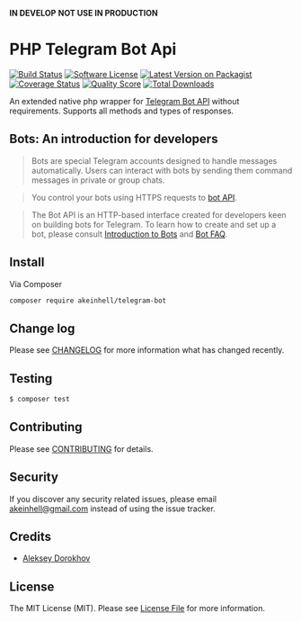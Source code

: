 **IN DEVELOP**
**NOT USE IN PRODUCTION**

# PHP Telegram Bot Api

[![Build Status](https://travis-ci.org/akeinhell/telegram-bot.svg?branch=master)](https://travis-ci.org/akeinhell/telegram-bot)
[![Software License](https://img.shields.io/badge/license-MIT-brightgreen.svg?style=flat-square)](LICENSE.md)
[![Latest Version on Packagist](https://img.shields.io/packagist/v/akeinhell/telegram-bot.svg?style=flat-square)](https://packagist.org/packages/akeinhell/telegram-bot)
[![Coverage Status](https://img.shields.io/scrutinizer/coverage/g/akeinhell/telegram-bot.svg?style=flat-square)](https://scrutinizer-ci.com/g/akeinhell/telegram-bot/code-structure)
[![Quality Score](https://img.shields.io/scrutinizer/g/telegrambot/api.svg?style=flat-square)](https://scrutinizer-ci.com/g/akeinhell/telegram-bot)
[![Total Downloads](https://img.shields.io/packagist/dt/akeinhell/telegram-bot.svg?style=flat-square)](https://packagist.org/packages/akeinhell/telegram-bot)


An extended native php wrapper for [Telegram Bot API](https://core.telegram.org/bots/api) without requirements. Supports all methods and types of responses.

## Bots: An introduction for developers
>Bots are special Telegram accounts designed to handle messages automatically. Users can interact with bots by sending them command messages in private or group chats.

>You control your bots using HTTPS requests to [bot API](https://core.telegram.org/bots/api).

>The Bot API is an HTTP-based interface created for developers keen on building bots for Telegram.
To learn how to create and set up a bot, please consult [Introduction to Bots](https://core.telegram.org/bots) and [Bot FAQ](https://core.telegram.org/bots/faq).

## Install

Via Composer

``` bash
composer require akeinhell/telegram-bot
```


## Change log

Please see [CHANGELOG](CHANGELOG.md) for more information what has changed recently.

## Testing

``` bash
$ composer test
```

## Contributing

Please see [CONTRIBUTING](CONTRIBUTING.md) for details.

## Security

If you discover any security related issues, please email akeinhell@gmail.com instead of using the issue tracker.

## Credits

- [Aleksey Dorokhov](http://vk.com/akeinhell)

## License

The MIT License (MIT). Please see [License File](LICENSE.md) for more information.
